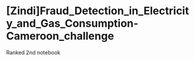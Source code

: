 # [Zindi]Fraud_Detection_in_Electricity_and_Gas_Consumption-Cameroon_challenge

Ranked 2nd notebook
